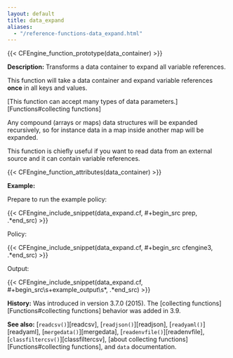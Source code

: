 ```yaml
---
layout: default
title: data_expand
aliases:
  - "/reference-functions-data_expand.html"
---
```


{{< CFEngine_function_prototype(data_container) >}}

**Description:** Transforms a data container to expand all variable references.

This function will take a data container and expand variable
references **once** in all keys and values.

[This function can accept many types of data parameters.][Functions#collecting functions]

Any compound (arrays or maps) data structures will be expanded
recursively, so for instance data in a map inside another map will be
expanded.

This function is chiefly useful if you want to read data from an
external source and it can contain variable references.

{{< CFEngine_function_attributes(data_container) >}}

**Example:**

Prepare to run the example policy:

{{< CFEngine_include_snippet(data_expand.cf, #\+begin_src prep, .*end_src) >}}

Policy:

{{< CFEngine_include_snippet(data_expand.cf, #\+begin_src cfengine3, .*end_src) >}}

Output:

{{< CFEngine_include_snippet(data_expand.cf, #\+begin_src\s+example_output\s*, .*end_src) >}}

**History:** Was introduced in version 3.7.0 (2015). The [collecting functions][Functions#collecting functions] behavior was added in 3.9.

**See also:** [`readcsv()`][readcsv], [`readjson()`][readjson], [`readyaml()`][readyaml], [`mergedata()`][mergedata], [`readenvfile()`][readenvfile], [`classfiltercsv()`][classfiltercsv], [about collecting functions][Functions#collecting functions], and `data` documentation.
